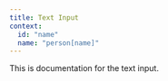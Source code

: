 ```yaml
---
title: Text Input
context:
  id: "name"
  name: "person[name]"
---
```

This is documentation for the text input.
